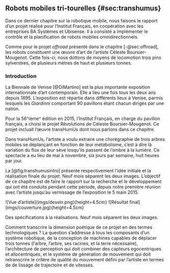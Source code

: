 ## Robots mobiles tri-tourelles {#sec:transhumus}

Dans ce dernier chapitre sur la robotique mobile, nous faisons le rapport d’un projet réalisé pour l’Institut Français,
en coopération avec les entreprises BA Systèmes et Ubisense. Il a consisté a implémenter le contrôle et la
planification de robots mobiles omnidirectionnels.

Comme pour le projet *offroad* présenté dans le chapitre [-@sec:offroad], les robots constituent une œuvre d’art de
l’artiste Céleste Boursier-Mougenot. Cette fois-ci, nous dottons de moyens de locomotion trois pins sylverstres, de
plusieurs mètres de haut et plusieurs tonnes.


### Introduction

La Biennale de Venise [@DiMartino] est la plus importante exposition internationnale d’art contemporain. Elle a lieu
une fois tous les deux ans depuis 1895. L’exposition est répartie dans différents lieux à Venise, parmis lesquels les
*Giardinni* comportant 90 pavillons étant chacun dirigés par une nation.

Pour la 56^ième^ édition en 2015, l’Institut Français, en charge du pavillon français, a choisi le projet
Rêvolutions de Céleste Boursier-Mougenot. Ce projet incluait l’œuvre transHumUs dont nous parlons dans ce chapitre.

Dans transHumUs, l’artiste a voulu extraire une chorégraphie de trois arbres mobiles se déplançant en fonction de leur
métabolisme, c’est à dire là variation du flux de leur sève losqu’ils passent de l’ombre à la lumière.
Ce spectacle a eu lieu de mai à novembre, six jours par semaine, huit heures par jour.

La [@fig:transhumusintro] présente respectivement l’idée initiale et la réalisation finale du projet. Neuf mois
séparent les deux images.  L’objectif de ce chapitre est de faire le rapport sur la recherche et le développement qui
ont été conduits pendant cette période, depuis notre première réunion avec l’artiste jusqu’au vernissage de
l’exposition le 5 main 2015.

<div id="fig:transhumusintro">
![Vue d’artiste](imgs/dessin.png){height=4.5cm}
![Résultat final](imgs/couverture.jpg){height=4.5cm}

Des spécifications à la réalisations. Neuf mois séparent les deux images.
</div>

Comment transcrire la dimension poétique de ce projet en des termes technologiques ? La question s’addresse à tous les
composants d’un système robotique, de la conception de machines capables de déplacer trois tonnes (l’arbre, l’arbre,
ses racines, et la terre nécessaire), l’architecture de perception qui doit combiner des capteurs egocentriques et
allocentriques, et le système de génération de mouvement qui doit retranscrire le critère de qualité du mouvement
défini par l’artiste en termes de de lissage de trajectoire et de vitesses.
